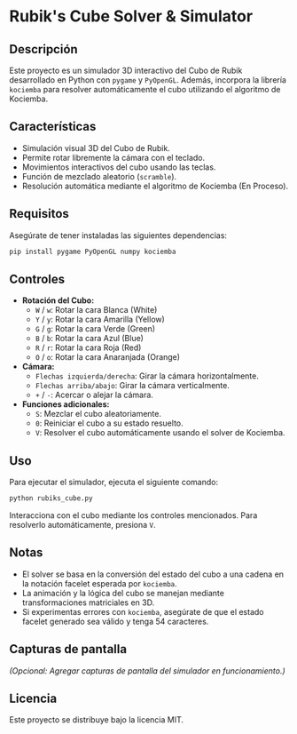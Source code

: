 # Rubik's Cube Solver & Simulator

## Descripción

Este proyecto es un simulador 3D interactivo del Cubo de Rubik desarrollado en Python con `pygame` y `PyOpenGL`. Además, incorpora la librería `kociemba` para resolver automáticamente el cubo utilizando el algoritmo de Kociemba.

## Características

- Simulación visual 3D del Cubo de Rubik.
- Permite rotar libremente la cámara con el teclado.
- Movimientos interactivos del cubo usando las teclas.
- Función de mezclado aleatorio (`scramble`).
- Resolución automática mediante el algoritmo de Kociemba (En Proceso).

## Requisitos

Asegúrate de tener instaladas las siguientes dependencias:

```bash
pip install pygame PyOpenGL numpy kociemba
```

## Controles

- **Rotación del Cubo:**
  - `W` / `w`: Rotar la cara Blanca (White)
  - `Y` / `y`: Rotar la cara Amarilla (Yellow)
  - `G` / `g`: Rotar la cara Verde (Green)
  - `B` / `b`: Rotar la cara Azul (Blue)
  - `R` / `r`: Rotar la cara Roja (Red)
  - `O` / `o`: Rotar la cara Anaranjada (Orange)
- **Cámara:**
  - `Flechas izquierda/derecha`: Girar la cámara horizontalmente.
  - `Flechas arriba/abajo`: Girar la cámara verticalmente.
  - `+` / `-`: Acercar o alejar la cámara.
- **Funciones adicionales:**
  - `S`: Mezclar el cubo aleatoriamente.
  - `0`: Reiniciar el cubo a su estado resuelto.
  - `V`: Resolver el cubo automáticamente usando el solver de Kociemba.

## Uso

Para ejecutar el simulador, ejecuta el siguiente comando:

```bash
python rubiks_cube.py
```

Interacciona con el cubo mediante los controles mencionados. Para resolverlo automáticamente, presiona `V`.

## Notas

- El solver se basa en la conversión del estado del cubo a una cadena en la notación facelet esperada por `kociemba`.
- La animación y la lógica del cubo se manejan mediante transformaciones matriciales en 3D.
- Si experimentas errores con `kociemba`, asegúrate de que el estado facelet generado sea válido y tenga 54 caracteres.

## Capturas de pantalla

*(Opcional: Agregar capturas de pantalla del simulador en funcionamiento.)*

## Licencia

Este proyecto se distribuye bajo la licencia MIT.

